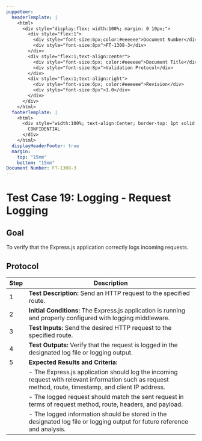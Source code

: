 ```yaml
---
puppeteer:
  headerTemplate: |
    <html>
      <div style="display:flex; width:100%; margin: 0 10px;">
        <div style="flex:1">
          <div style="font-size:6px;color:#eeeeee">Document Number</div>
          <div style="font-size:8px">FT-1308-3</div>
        </div>
        <div style="flex:1;text-align:center">
          <div style="font-size:6px; color:#eeeeee">Document Title</div>
          <div style="font-size:8px">Validation Protocol</div>
        </div>
        <div style="flex:1;text-align:right">
          <div style="font-size:6px; color:#eeeeee">Revision</div>
          <div style="font-size:8px">1.0</div>
        </div>
      </div>
    </html>
  footerTemplate: |
    <html>
      <div style="width:100%; text-align:Center; border-top: 1pt solid #eeeeee; margin: 0 20px -10px 0; font-size: 8pt; color: #000000">
        CONFIDENTIAL
      </div>
    </html>
  displayHeaderFooter: true
  margin:
    top: "15mm"
    bottom: "15mm"
Document Number: FT-1308-3
---
```


# Test Case 19: Logging - Request Logging

## Goal

To verify that the Express.js application correctly logs incoming requests.

## Protocol

| Step | Description                                                  |
|------|--------------------------------------------------------------|
| 1    | **Test Description:** Send an HTTP request to the specified route. |
| 2    | **Initial Conditions:** The Express.js application is running and properly configured with logging middleware. |
| 3    | **Test Inputs:** Send the desired HTTP request to the specified route. |
| 4    | **Test Outputs:** Verify that the request is logged in the designated log file or logging output. |
| 5    | **Expected Results and Criteria:**                                 |
|      | - The Express.js application should log the incoming request with relevant information such as request method, route, timestamp, and client IP address. |
|      | - The logged request should match the sent request in terms of request method, route, headers, and payload. |
|      | - The logged information should be stored in the designated log file or logging output for future reference and analysis.|
